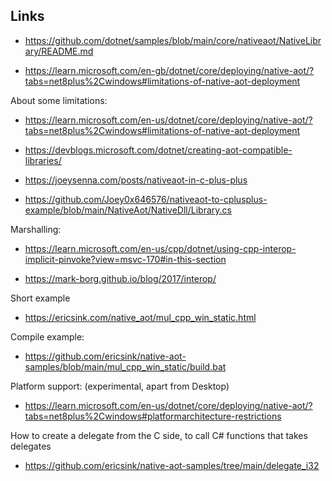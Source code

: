 

## Links

* https://github.com/dotnet/samples/blob/main/core/nativeaot/NativeLibrary/README.md

* https://learn.microsoft.com/en-gb/dotnet/core/deploying/native-aot/?tabs=net8plus%2Cwindows#limitations-of-native-aot-deployment

About some limitations:
* https://learn.microsoft.com/en-us/dotnet/core/deploying/native-aot/?tabs=net8plus%2Cwindows#limitations-of-native-aot-deployment
* https://devblogs.microsoft.com/dotnet/creating-aot-compatible-libraries/

* https://joeysenna.com/posts/nativeaot-in-c-plus-plus

* https://github.com/Joey0x646576/nativeaot-to-cplusplus-example/blob/main/NativeAot/NativeDll/Library.cs

Marshalling:
* https://learn.microsoft.com/en-us/cpp/dotnet/using-cpp-interop-implicit-pinvoke?view=msvc-170#in-this-section

* https://mark-borg.github.io/blog/2017/interop/

Short example
* https://ericsink.com/native_aot/mul_cpp_win_static.html

Compile example:
* https://github.com/ericsink/native-aot-samples/blob/main/mul_cpp_win_static/build.bat

Platform support:
(experimental, apart from Desktop)

* https://learn.microsoft.com/en-us/dotnet/core/deploying/native-aot/?tabs=net8plus%2Cwindows#platformarchitecture-restrictions

How to create a delegate from the C side, to call C# functions that takes delegates
* https://github.com/ericsink/native-aot-samples/tree/main/delegate_i32
